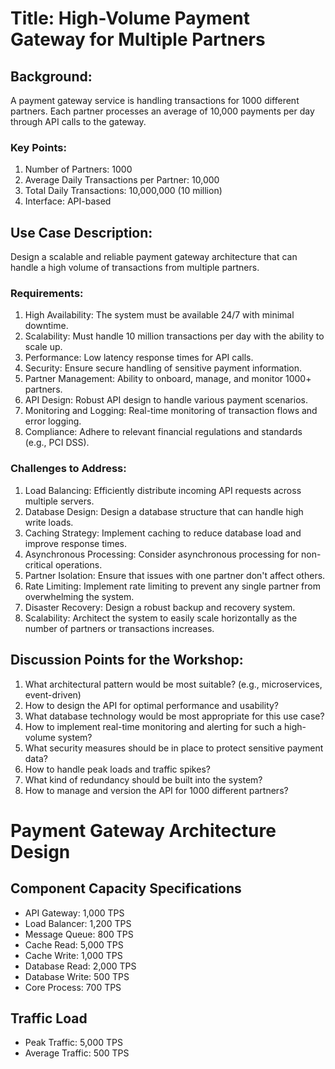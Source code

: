 # Title: High-Volume Payment Gateway for Multiple Partners
## Background:
A payment gateway service is handling transactions for 1000 different partners. Each partner processes an average of 10,000 payments per day through API calls to the gateway.
### Key Points:

1. Number of Partners: 1000
2. Average Daily Transactions per Partner: 10,000
3. Total Daily Transactions: 10,000,000 (10 million)
4. Interface: API-based

## Use Case Description:
Design a scalable and reliable payment gateway architecture that can handle a high volume of transactions from multiple partners.
### Requirements:

1. High Availability: The system must be available 24/7 with minimal downtime.
2. Scalability: Must handle 10 million transactions per day with the ability to scale up.
3. Performance: Low latency response times for API calls.
4. Security: Ensure secure handling of sensitive payment information.
5. Partner Management: Ability to onboard, manage, and monitor 1000+ partners.
6. API Design: Robust API design to handle various payment scenarios.
7. Monitoring and Logging: Real-time monitoring of transaction flows and error logging.
8. Compliance: Adhere to relevant financial regulations and standards (e.g., PCI DSS).

### Challenges to Address:

1. Load Balancing: Efficiently distribute incoming API requests across multiple servers.
2. Database Design: Design a database structure that can handle high write loads.
3. Caching Strategy: Implement caching to reduce database load and improve response times.
4. Asynchronous Processing: Consider asynchronous processing for non-critical operations.
5. Partner Isolation: Ensure that issues with one partner don't affect others.
6. Rate Limiting: Implement rate limiting to prevent any single partner from overwhelming the system.
7. Disaster Recovery: Design a robust backup and recovery system.
8. Scalability: Architect the system to easily scale horizontally as the number of partners or transactions increases.

## Discussion Points for the Workshop:

1. What architectural pattern would be most suitable? (e.g., microservices, event-driven)
2. How to design the API for optimal performance and usability?
3. What database technology would be most appropriate for this use case?
4. How to implement real-time monitoring and alerting for such a high-volume system?
5. What security measures should be in place to protect sensitive payment data?
6. How to handle peak loads and traffic spikes?
7. What kind of redundancy should be built into the system?
8. How to manage and version the API for 1000 different partners?

# Payment Gateway Architecture Design

## Component Capacity Specifications
- API Gateway: 1,000 TPS
- Load Balancer: 1,200 TPS
- Message Queue: 800 TPS
- Cache Read: 5,000 TPS
- Cache Write: 1,000 TPS
- Database Read: 2,000 TPS
- Database Write: 500 TPS
- Core Process: 700 TPS

## Traffic Load
- Peak Traffic: 5,000 TPS
- Average Traffic: 500 TPS


